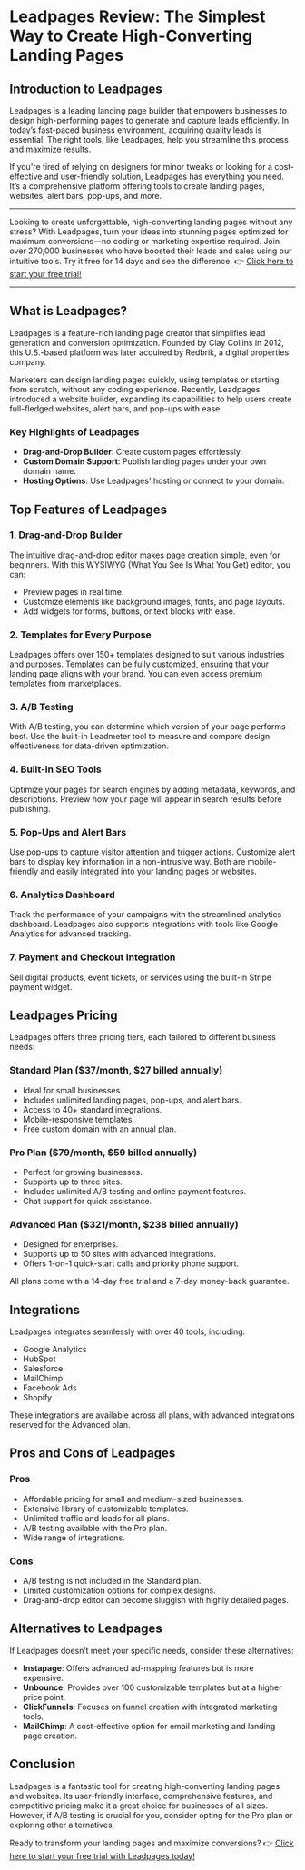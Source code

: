# Leadpages Review: The Simplest Way to Create High-Converting Landing Pages

## Introduction to Leadpages

Leadpages is a leading landing page builder that empowers businesses to design high-performing pages to generate and capture leads efficiently. In today’s fast-paced business environment, acquiring quality leads is essential. The right tools, like Leadpages, help you streamline this process and maximize results.

If you're tired of relying on designers for minor tweaks or looking for a cost-effective and user-friendly solution, Leadpages has everything you need. It’s a comprehensive platform offering tools to create landing pages, websites, alert bars, pop-ups, and more.

---

Looking to create unforgettable, high-converting landing pages without any stress? With Leadpages, turn your ideas into stunning pages optimized for maximum conversions—no coding or marketing expertise required. Join over 270,000 businesses who have boosted their leads and sales using our intuitive tools. Try it free for 14 days and see the difference. 👉 [Click here to start your free trial!](https://bit.ly/LEadPages)

---

## What is Leadpages?

Leadpages is a feature-rich landing page creator that simplifies lead generation and conversion optimization. Founded by Clay Collins in 2012, this U.S.-based platform was later acquired by Redbrik, a digital properties company.

Marketers can design landing pages quickly, using templates or starting from scratch, without any coding experience. Recently, Leadpages introduced a website builder, expanding its capabilities to help users create full-fledged websites, alert bars, and pop-ups with ease.

### Key Highlights of Leadpages
- **Drag-and-Drop Builder**: Create custom pages effortlessly.
- **Custom Domain Support**: Publish landing pages under your own domain name.
- **Hosting Options**: Use Leadpages' hosting or connect to your domain.

## Top Features of Leadpages

### 1. Drag-and-Drop Builder
The intuitive drag-and-drop editor makes page creation simple, even for beginners. With this WYSIWYG (What You See Is What You Get) editor, you can:
- Preview pages in real time.
- Customize elements like background images, fonts, and page layouts.
- Add widgets for forms, buttons, or text blocks with ease.

### 2. Templates for Every Purpose
Leadpages offers over 150+ templates designed to suit various industries and purposes. Templates can be fully customized, ensuring that your landing page aligns with your brand. You can even access premium templates from marketplaces.

### 3. A/B Testing
With A/B testing, you can determine which version of your page performs best. Use the built-in Leadmeter tool to measure and compare design effectiveness for data-driven optimization.

### 4. Built-in SEO Tools
Optimize your pages for search engines by adding metadata, keywords, and descriptions. Preview how your page will appear in search results before publishing.

### 5. Pop-Ups and Alert Bars
Use pop-ups to capture visitor attention and trigger actions. Customize alert bars to display key information in a non-intrusive way. Both are mobile-friendly and easily integrated into your landing pages or websites.

### 6. Analytics Dashboard
Track the performance of your campaigns with the streamlined analytics dashboard. Leadpages also supports integrations with tools like Google Analytics for advanced tracking.

### 7. Payment and Checkout Integration
Sell digital products, event tickets, or services using the built-in Stripe payment widget.

## Leadpages Pricing

Leadpages offers three pricing tiers, each tailored to different business needs:

### Standard Plan ($37/month, $27 billed annually)
- Ideal for small businesses.
- Includes unlimited landing pages, pop-ups, and alert bars.
- Access to 40+ standard integrations.
- Mobile-responsive templates.
- Free custom domain with an annual plan.

### Pro Plan ($79/month, $59 billed annually)
- Perfect for growing businesses.
- Supports up to three sites.
- Includes unlimited A/B testing and online payment features.
- Chat support for quick assistance.

### Advanced Plan ($321/month, $238 billed annually)
- Designed for enterprises.
- Supports up to 50 sites with advanced integrations.
- Offers 1-on-1 quick-start calls and priority phone support.

All plans come with a 14-day free trial and a 7-day money-back guarantee.

## Integrations

Leadpages integrates seamlessly with over 40 tools, including:
- Google Analytics
- HubSpot
- Salesforce
- MailChimp
- Facebook Ads
- Shopify

These integrations are available across all plans, with advanced integrations reserved for the Advanced plan.

## Pros and Cons of Leadpages

### Pros
- Affordable pricing for small and medium-sized businesses.
- Extensive library of customizable templates.
- Unlimited traffic and leads for all plans.
- A/B testing available with the Pro plan.
- Wide range of integrations.

### Cons
- A/B testing is not included in the Standard plan.
- Limited customization options for complex designs.
- Drag-and-drop editor can become sluggish with highly detailed pages.

## Alternatives to Leadpages

If Leadpages doesn’t meet your specific needs, consider these alternatives:
- **Instapage**: Offers advanced ad-mapping features but is more expensive.
- **Unbounce**: Provides over 100 customizable templates but at a higher price point.
- **ClickFunnels**: Focuses on funnel creation with integrated marketing tools.
- **MailChimp**: A cost-effective option for email marketing and landing page creation.

## Conclusion

Leadpages is a fantastic tool for creating high-converting landing pages and websites. Its user-friendly interface, comprehensive features, and competitive pricing make it a great choice for businesses of all sizes. However, if A/B testing is crucial for you, consider opting for the Pro plan or exploring other alternatives.

Ready to transform your landing pages and maximize conversions? 👉 [Click here to start your free trial with Leadpages today!](https://bit.ly/LEadPages)
